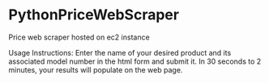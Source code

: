 # PythonPriceWebScraper
Price web scraper hosted on ec2 instance

Usage Instructions: Enter the name of your desired product and its associated model number in the html form and submit it. In 30 seconds to 2 minutes, your results will populate on the web page.
